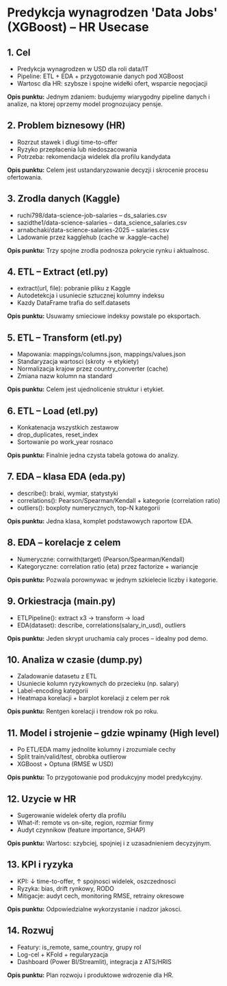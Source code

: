 # Predykcja wynagrodzen 'Data Jobs' (XGBoost) – HR Usecase

## 1. Cel
- Predykcja wynagrodzen w USD dla roli data/IT
- Pipeline: ETL + EDA + przygotowanie danych pod XGBoost
- Wartosc dla HR: szybsze i spojne widełki ofert, wsparcie negocjacji

**Opis punktu:** Jednym zdaniem: budujemy wiarygodny pipeline danych i analize, na ktorej oprzemy model prognozujacy pensje.

## 2. Problem biznesowy (HR)
- Rozrzut stawek i dlugi time-to-offer
- Ryzyko przepłacenia lub niedoszacowania
- Potrzeba: rekomendacja widelek dla profilu kandydata

**Opis punktu:** Celem jest ustandaryzowanie decyzji i skrocenie procesu ofertowania.

## 3. Zrodla danych (Kaggle)
- ruchi798/data-science-job-salaries – ds_salaries.csv
- sazidthe1/data-science-salaries – data_science_salaries.csv
- arnabchaki/data-science-salaries-2025 – salaries.csv
- Ladowanie przez kagglehub (cache w .kaggle-cache)

**Opis punktu:** Trzy spojne zrodla podnosza pokrycie rynku i aktualnosc.

## 4. ETL – Extract (etl.py)
- extract(url, file): pobranie pliku z Kaggle
- Autodetekcja i usuniecie sztucznej kolumny indeksu
- Kazdy DataFrame trafia do self.datasets

**Opis punktu:** Usuwamy smieciowe indeksy powstale po eksportach.

## 5. ETL – Transform (etl.py)
- Mapowania: mappings/columns.json, mappings/values.json
- Standaryzacja wartosci (skroty -> etykiety)
- Normalizacja krajow przez country_converter (cache)
- Zmiana nazw kolumn na standard

**Opis punktu:** Celem jest ujednolicenie struktur i etykiet.

## 6. ETL – Load (etl.py)
- Konkatenacja wszystkich zestawow
- drop_duplicates, reset_index
- Sortowanie po work_year rosnaco

**Opis punktu:** Finalnie jedna czysta tabela gotowa do analizy.

## 7. EDA – klasa EDA (eda.py)
- describe(): braki, wymiar, statystyki
- correlations(): Pearson/Spearman/Kendall + kategorie (correlation ratio)
- outliers(): boxploty numerycznych, top-N kategorii

**Opis punktu:** Jedna klasa, komplet podstawowych raportow EDA.

## 8. EDA – korelacje z celem
- Numeryczne: corrwith(target) (Pearson/Spearman/Kendall)
- Kategoryczne: correlation ratio (eta) przez factorize + wariancje

**Opis punktu:** Pozwala porownywac w jednym szkielecie liczby i kategorie.

## 9. Orkiestracja (main.py)
- ETLPipeline(): extract x3 -> transform -> load
- EDA(dataset): describe, correlations(salary_in_usd), outliers

**Opis punktu:** Jeden skrypt uruchamia caly proces – idealny pod demo.

## 10. Analiza w czasie (dump.py)
- Zaladowanie datasetu z ETL
- Usuniecie kolumn ryzykownych do przecieku (np. salary)
- Label-encoding kategorii
- Heatmapa korelacji + barplot korelacji z celem per rok

**Opis punktu:** Rentgen korelacji i trendow rok po roku.

## 11. Model i strojenie – gdzie wpinamy (High level)
- Po ETL/EDA mamy jednolite kolumny i zrozumiale cechy
- Split train/valid/test, obrobka outlierow
- XGBoost + Optuna (RMSE w USD)

**Opis punktu:** To przygotowanie pod produkcyjny model predykcyjny.

## 12. Uzycie w HR
- Sugerowanie widelek oferty dla profilu
- What-if: remote vs on-site, region, rozmiar firmy
- Audyt czynnikow (feature importance, SHAP)

**Opis punktu:** Wartosc: szybciej, spojniej i z uzasadnieniem decyzyjnym.

## 13. KPI i ryzyka
- KPI: ↓ time-to-offer, ↑ spojnosci widelek, oszczednosci
- Ryzyka: bias, drift rynkowy, RODO
- Mitigacje: audyt cech, monitoring RMSE, retrainy okresowe

**Opis punktu:** Odpowiedzialne wykorzystanie i nadzor jakosci.

## 14. Rozwuj
- Featury: is_remote, same_country, grupy rol
- Log-cel + KFold + regularyzacja
- Dashboard (Power BI/Streamlit), integracja z ATS/HRIS

**Opis punktu:** Plan rozwoju i produktowe wdrozenie dla HR.

